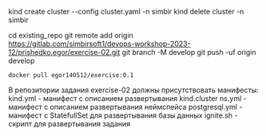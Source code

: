 kind create cluster --config cluster.yaml -n simbir
kind delete cluster -n simbir

cd existing_repo
git remote add origin https://gitlab.com/simbirsoft1/devops-workshop-2023-12/prishedko.egor/exercise-02.git
git branch -M develop
git push -uf origin develop

```shell
docker pull egor140512/exercise:0.1
```

В репозитории задания exercise-02 должны присутствовать манифесты:
kind.yml - манифест с описанием развертывания kind.cluster
ns.yml - манифест с описанием развертывания неймспейса
postgresql.yml - манифест с StatefullSet для развертывания базы данных
ignite.sh - скрипт для развертывания задания
